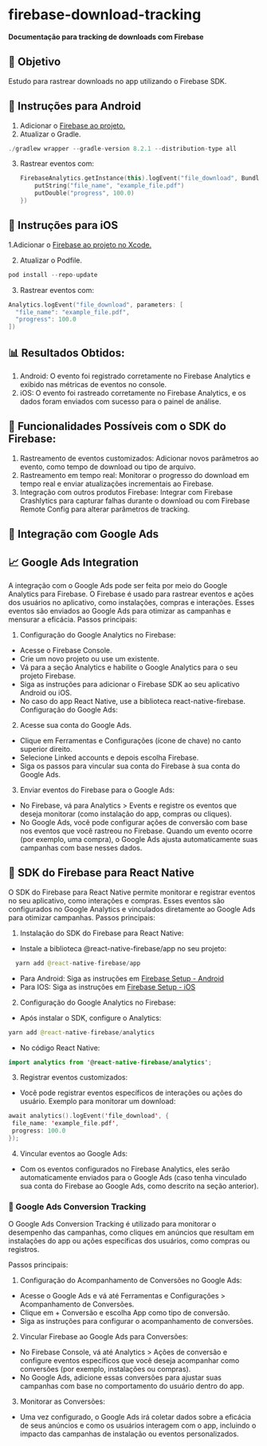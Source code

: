 # firebase-download-tracking  
**Documentação para tracking de downloads com Firebase**


## 📄 Objetivo
Estudo para rastrear downloads no app utilizando o Firebase SDK.

## 📱 Instruções para Android
1. Adicionar o [Firebase ao projeto.](https://firebase.google.com/docs/android/setup?hl=pt)
2. Atualizar o Gradle.
```kotlin
./gradlew wrapper --gradle-version 8.2.1 --distribution-type all
```

3. Rastrear eventos com:
   ```kotlin
   FirebaseAnalytics.getInstance(this).logEvent("file_download", Bundle().apply {
       putString("file_name", "example_file.pdf")
       putDouble("progress", 100.0)
   })
   ```

## 🍎 Instruções para iOS 
1.Adicionar o [Firebase ao projeto no Xcode.](https://firebase.google.com/docs/ios/setup?hl=pt-br)

2. Atualizar o Podfile.

```kotlin
pod install --repo-update
```

3. Rastrear eventos com:
  ```kotlin 
  Analytics.logEvent("file_download", parameters: [ 
    "file_name": "example_file.pdf", 
    "progress": 100.0 
])
```

## 📊 Resultados Obtidos:
1. Android: O evento foi registrado corretamente no Firebase Analytics e exibido nas métricas de eventos no console.
2. iOS: O evento foi rastreado corretamente no Firebase Analytics, e os dados foram enviados com sucesso para o painel de análise.
## 🔧 Funcionalidades Possíveis com o SDK do Firebase:
1. Rastreamento de eventos customizados: Adicionar novos parâmetros ao evento, como tempo de download ou tipo de arquivo.
2. Rastreamento em tempo real: Monitorar o progresso do download em tempo real e enviar atualizações incrementais ao Firebase.
3. Integração com outros produtos Firebase: Integrar com Firebase Crashlytics para capturar falhas durante o download ou com Firebase Remote Config para alterar parâmetros de tracking.
## 🔗 Integração com Google Ads
## 📈 Google Ads Integration
A integração com o Google Ads pode ser feita por meio do Google Analytics para Firebase. O Firebase é usado para rastrear eventos e ações dos usuários no aplicativo, como instalações, compras e interações. Esses eventos são enviados ao Google Ads para otimizar as campanhas e mensurar a eficácia.
Passos principais:

1. Configuração do Google Analytics no Firebase:

- Acesse o Firebase Console.
- Crie um novo projeto ou use um existente.
- Vá para a seção Analytics e habilite o Google Analytics para o seu projeto      Firebase.
- Siga as instruções para adicionar o Firebase SDK ao seu aplicativo Android ou iOS.
- No caso do app React Native, use a biblioteca react-native-firebase.
Configuração do Google Ads:

2. Acesse sua conta do Google Ads.
- Clique em Ferramentas e Configurações (ícone de chave) no canto superior direito.
- Selecione Linked accounts e depois escolha Firebase.
- Siga os passos para vincular sua conta do Firebase à sua conta do Google Ads.
3. Enviar eventos do Firebase para o Google Ads:
- No Firebase, vá para Analytics > Events e registre os eventos que deseja monitorar (como instalação do app, compras ou cliques).
- No Google Ads, você pode configurar ações de conversão com base nos eventos que você rastreou no Firebase. Quando um evento ocorre (por exemplo, uma compra), o Google Ads ajusta automaticamente suas campanhas com base nesses dados.

## 📱 SDK do Firebase para React Native
O SDK do Firebase para React Native permite monitorar e registrar eventos no seu aplicativo, como interações e compras. Esses eventos são configurados no Google Analytics e vinculados diretamente ao Google Ads para otimizar campanhas.
Passos principais:

1. Instalação do SDK do Firebase para React Native:

- Instale a biblioteca @react-native-firebase/app no seu projeto:
```kotlin 
  yarn add @react-native-firebase/app
  ```
 - Para Android:
Siga as instruções em [Firebase Setup - Android](https://firebase.google.com/docs/android/setup?hl=pt-br)
 - Para IOS:
Siga as instruções em [Firebase Setup - iOS](https://firebase.google.com/docs/ios/setup?hl=pt-br) 
2. Configuração do Google Analytics no Firebase:
  - Após instalar o SDK, configure o Analytics:
  ```kotlin
  yarn add @react-native-firebase/analytics
  ```
- No código React Native:
```kotlin 
import analytics from '@react-native-firebase/analytics';
```
3. Registrar eventos customizados:

- Você pode registrar eventos específicos de interações ou ações do usuário. Exemplo para monitorar um download:
 ```kotlin
 await analytics().logEvent('file_download', {
  file_name: 'example_file.pdf',
  progress: 100.0
});
```
4. Vincular eventos ao Google Ads:

- Com os eventos configurados no Firebase Analytics, eles serão automaticamente  enviados para o Google Ads (caso tenha vinculado sua conta do Firebase ao Google Ads, como descrito na seção anterior).

### 🎯 Google Ads Conversion Tracking
O Google Ads Conversion Tracking é utilizado para monitorar o desempenho das campanhas, como cliques em anúncios que resultam em instalações do app ou ações específicas dos usuários, como compras ou registros.

Passos principais:

1. Configuração do Acompanhamento de Conversões no Google Ads:

- Acesse o Google Ads e vá até Ferramentas e Configurações > Acompanhamento de Conversões.
- Clique em + Conversão e escolha App como tipo de conversão.
- Siga as instruções para configurar o acompanhamento de conversões.

2. Vincular Firebase ao Google Ads para Conversões:
- No Firebase Console, vá até Analytics > Ações de conversão e configure eventos específicos que você deseja acompanhar como conversões (por exemplo, instalações ou compras).
- No Google Ads, adicione essas conversões para ajustar suas campanhas com base no comportamento do usuário dentro do app.

3. Monitorar as Conversões:
- Uma vez configurado, o Google Ads irá coletar dados sobre a eficácia de seus anúncios e como os usuários interagem com o app, incluindo o impacto das campanhas de instalação ou eventos personalizados.
  

  